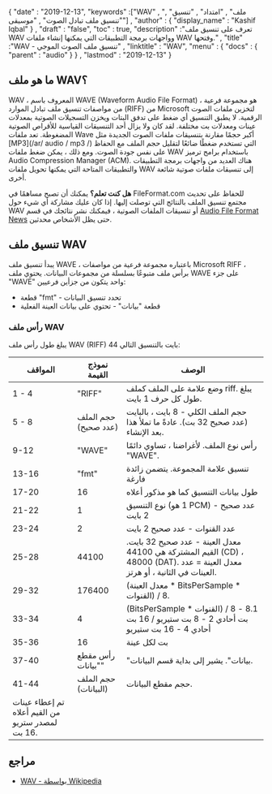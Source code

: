 {
  "date" : "2019-12-13",
  "keywords" :["WAV" , "ملف" , "امتداد" , "تنسيق" , "تنسيق ملف تبادل الصوت" , "موسيقى"] ,
  "author" : {
    "display_name" : "Kashif Iqbal"
} ,
  "draft" : "false",
  "toc" : true,
  "description" :"تعرف على تنسيق ملف WAV وواجهات برمجة التطبيقات التي يمكنها إنشاء ملفات WAV وفتحها." ,
  "title" :"WAV - تنسيق ملف الصوت الموجي" ,
  "linktitle" : "WAV",
  "menu" : {
    "docs" : {
      "parent" : "audio"
}
} ,
  "lastmod" : "2019-12-13"
}

## ما هو ملف WAV؟

WAV ، المعروف باسم WAVE (Waveform Audio File Format) ، هو مجموعة فرعية من مواصفات تنسيق ملف تبادل الموارد (RIFF) من Microsoft لتخزين ملفات الصوت الرقمية. لا يطبق التنسيق أي ضغط على تدفق البتات ويخزن التسجيلات الصوتية بمعدلات عينات ومعدلات بت مختلفة. لقد كان ولا يزال أحد التنسيقات القياسية للأقراص الصوتية المضغوطة. تعد ملفات Wave أكبر حجمًا مقارنة بتنسيقات ملفات الصوت الجديدة مثل [MP3](/ar/ audio / mp3 /) التي تستخدم ضغطًا ضائعًا لتقليل حجم الملف مع الحفاظ على نفس جودة الصوت. ومع ذلك ، يمكن ضغط ملفات WAV باستخدام برامج ترميز Audio Compression Manager (ACM). هناك العديد من واجهات برمجة التطبيقات والتطبيقات المتاحة التي يمكنها تحويل ملفات WAV إلى تنسيقات ملفات صوتية شائعة أخرى.

**هل كنت تعلم؟**
يمكنك أن تصبح مساهمًا في FileFormat.com للحفاظ على تحديث مجتمع تنسيق الملف بالنتائج التي توصلت إليها. إذا كان عليك مشاركة أي شيء حول WAV أو تنسيقات الملفات الصوتية ، فيمكنك نشر نتائجك في قسم [Audio File Format News](https://news.fileformat.com/t/audio) حتى يظل الأشخاص محدثين.

## تنسيق ملف WAV ##

يبدأ تنسيق ملف WAVE ، باعتباره مجموعة فرعية من مواصفات Microsoft RIFF ، برأس ملف متبوعًا بسلسلة من مجموعات البيانات. يحتوي ملف WAVE على جزء "WAVE" واحد يتكون من جزأين فرعيين:

* قطعة "fmt" - تحدد تنسيق البيانات
* قطعة "بيانات" - تحتوي على بيانات العينة الفعلية

### رأس ملف WAV ###

يبلغ طول رأس ملف WAV (RIFF) 44 بايت بالتنسيق التالي:


| المواقف | نموذج القيمة | الوصف
---|---|---|
| 1 - 4 | "RIFF" | وضع علامة على الملف كملف riff. يبلغ طول كل حرف 1 بايت.
| 5 - 8 | حجم الملف (عدد صحيح) | حجم الملف الكلي - 8 بايت ، بالبايت (عدد صحيح 32 بت). عادةً ما تملأ هذا بعد الإنشاء.
| 9-12 | "WAVE" | رأس نوع الملف. لأغراضنا ، تساوي دائمًا "WAVE".
| 13-16 | "fmt" | تنسيق علامة المجموعة. يتضمن زائدة فارغة
| 17-20 | 16 | طول بيانات التنسيق كما هو مذكور أعلاه
| 21-22 | 1 | نوع التنسيق (1 هو PCM) - عدد صحيح 2 بايت
| 23-24 | 2 | عدد القنوات - عدد صحيح 2 بايت
| 25-28 | 44100 | معدل العينة - عدد صحيح 32 بايت. القيم المشتركة هي 44100 (CD) ، 48000 (DAT). معدل العينة = عدد العينات في الثانية ، أو هرتز.
| 29-32 | 176400 | (معدل العينة * BitsPerSample * القنوات) / 8.
| 33-34 | 4 | (BitsPerSample * القنوات) / 8.1 - 8 بت أحادي 2 - 8 بت ستيريو / 16 بت أحادي 4 - 16 بت ستيريو
| 35-36 | 16 | بت لكل عينة
| 37-40 | رأس مقطع "بيانات" | "بيانات". يشير إلى بداية قسم البيانات.
| 41-44 | حجم الملف (البيانات) | حجم مقطع البيانات.
| تم إعطاء عينات من القيم أعلاه لمصدر ستريو 16 بت.

## مراجع ##

* [WAV - بواسطة Wikipedia](https://en.wikipedia.org/wiki/WAV)

